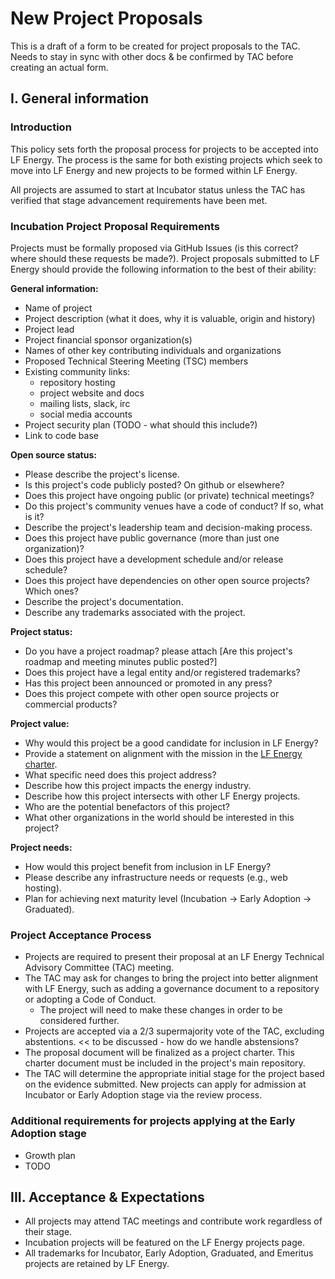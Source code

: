 New Project Proposals
=====================

This is a draft of a form to be created for project proposals to the TAC. Needs to stay in sync with other docs & be confirmed by TAC before creating an actual form.

I. General information
----------------------

### Introduction

This policy sets forth the proposal process for projects to be accepted into LF Energy. The process is the same for both existing projects which seek to move into LF Energy and new projects to be formed within LF Energy.

All projects are assumed to start at Incubator status unless the TAC has verified that stage advancement requirements have been met.

### Incubation Project Proposal Requirements

Projects must be formally proposed via GitHub Issues (is this correct? where should these requests be made?). Project proposals submitted to LF Energy should provide the following information to the best of their ability:

**General information:**

- Name of project
- Project description (what it does, why it is valuable, origin and history)
- Project lead
- Project financial sponsor organization(s)
- Names of other key contributing individuals and organizations
- Proposed Technical Steering Meeting (TSC) members
- Existing community links:
   - repository hosting
   - project website and docs
   - mailing lists, slack, irc
   - social media accounts
- Project security plan (TODO - what should this include?)
- Link to code base

**Open source status:**

- Please describe the project's license.
- Is this project's code publicly posted? On github or elsewhere?
- Does this project have ongoing public (or private) technical meetings?
- Do this project's community venues have a code of conduct? If so, what is it?
- Describe the project's leadership team and decision-making process.
- Does this project have public governance (more than just one organization)?
- Does this project have a development schedule and/or release schedule?
- Does this project have dependencies on other open source projects? Which ones?
- Describe the project's documentation.
- Describe any trademarks associated with the project.

**Project status:**

- Do you have a project roadmap? please attach [Are this project's roadmap and meeting minutes public posted?]
- Does this project have a legal entity and/or registered trademarks?
- Has this project been announced or promoted in any press?
- Does this project compete with other open source projects or commercial products?

**Project value:**

- Why would this project be a good candidate for inclusion in LF Energy?
- Provide a statement on alignment with the mission in the [LF Energy charter](lf-energy-charter.md).
- What specific need does this project address?
- Describe how this project impacts the energy industry.
- Describe how this project intersects with other LF Energy projects.
- Who are the potential benefactors of this project?
- What other organizations in the world should be interested in this project?

**Project needs:**
- How would this project benefit from inclusion in LF Energy?
- Please describe any infrastructure needs or requests (e.g., web hosting).
- Plan for achieving next maturity level (Incubation -> Early Adoption -> Graduated).


### Project Acceptance Process

- Projects are required to present their proposal at an LF Energy Technical Advisory Committee (TAC) meeting.
- The TAC may ask for changes to bring the project into better alignment with LF Energy, such as adding a governance document to a repository or adopting a Code of Conduct.
  - The project will need to make these changes in order to be considered further.
- Projects are accepted via a 2/3 supermajority vote of the TAC, excluding abstentions. << to be discussed - how do we handle abstensions?
- The proposal document will be finalized as a project charter. This charter document must be included in the project's main repository.
- The TAC will determine the appropriate initial stage for the project based on the evidence submitted. New projects can apply for admission at Incubator or Early Adoption stage via the review process.


### Additional requirements for projects applying at the Early Adoption stage

- Growth plan
- TODO

III. Acceptance & Expectations
------------------------------

- All projects may attend TAC meetings and contribute work regardless of their stage.
- Incubation projects will be featured on the LF Energy projects page.
- All trademarks for Incubator, Early Adoption, Graduated, and Emeritus projects are retained by LF Energy.
